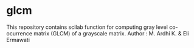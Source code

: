# glcm
This repository contains scilab function for computing gray level co-ocurrence matrix (GLCM) of a grayscale matrix. 
Author : M. Ardhi K. & Eli Ermawati
